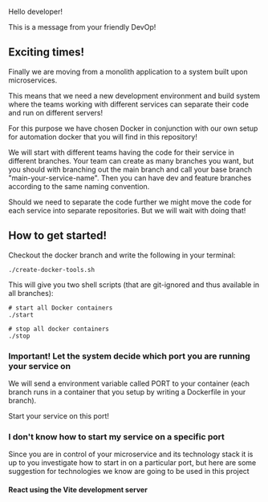 Hello developer!

This is a message from your friendly DevOp!

## Exciting times!
Finally we are moving from a monolith application to a system built upon microservices.

This means that we need a new development environment and build system where the teams working with different services can separate their code and run on different servers!

For this purpose we have chosen Docker in conjunction with our own setup for automation docker that you will find in this repository!

We will start with different teams having the code for their service in different branches. Your team can create as many branches you want, but you should with branching out the main branch and call your base branch "main-your-service-name". Then you can have dev and feature branches according to the same naming convention.

Should we need to separate the code further we might move the code for each service into separate repositories. But we will wait with doing that!

## How to get started!
Checkout the docker branch and write the following in your terminal:

```
./create-docker-tools.sh
```
This will give you two shell scripts (that are git-ignored and thus available in all branches):

```
# start all Docker containers
./start
```

```
# stop all docker containers
./stop
```

### Important! Let the system decide which port you are running your service on

We will send a environment variable called PORT to your container (each branch runs in a container that you setup by writing a Dockerfile in your branch).

Start your service on this port!

### I don't know how to start my service on a specific port

Since you are in control of your microservice and its technology stack it is up to you investigate how to start in on a particular port, but here are some suggestion for technologies we know are going to be used in this project

#### React using the Vite development server




